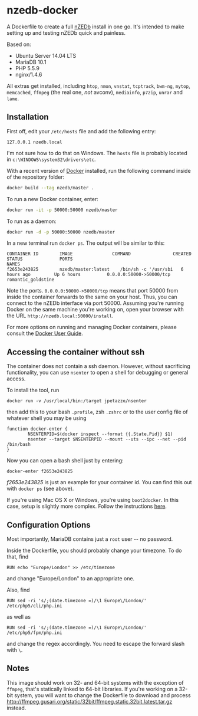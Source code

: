 # nzedb-docker

A Dockerfile to create a full [nZEDb](https://github.com/nZEDb/nZEDb) install in one go. It's intended to make setting up and testing nZEDb quick and painless.

Based on:

* Ubuntu Server 14.04 LTS
* MariaDB 10.1
* PHP 5.5.9
* nginx/1.4.6

All extras get installed, including `htop`, `nmon`, `vnstat`, `tcptrack`, `bwm-ng`, `mytop`, `memcached`, `ffmpeg` (the real one, *not* avconv), `mediainfo`, `p7zip`, `unrar` and `lame`.

## Installation

First off, edit your `/etc/hosts` file and add the following entry:

```
127.0.0.1 nzedb.local
```

I'm not sure how to do that on Windows. The `hosts` file is probably located in `c:\WINDOWS\system32\drivers\etc`.

With a recent version of [Docker](https://www.docker.com) installed, run the following command inside of the repository folder:

```bash
docker build --tag nzedb/master .
```

To run a new Docker container, enter:

```bash
docker run -it -p 50000:50000 nzedb/master
```

To run as a daemon:

```bash
docker run -d -p 50000:50000 nzedb/master
```

In a new terminal run `docker ps`. The output will be similar to this:

```
CONTAINER ID        IMAGE               COMMAND                CREATED             STATUS              PORTS                                           NAMES
f2653e243825        nzedb/master:latest    /bin/sh -c '/usr/sbi   6 hours ago         Up 6 hours          0.0.0.0:50000->50000/tcp   romantic_goldstine
```

Note the ports. `0.0.0.0:50000->50000/tcp` means that port 50000 from inside the container forwards to the same on your host. Thus, you can connect to the nZEDb interface via port 50000. Assuming you're running Docker on the same machine you're working on, open your browser with the URL `http://nzedb.local:50000/install`.

For more options on running and managing Docker containers, please consult the [Docker User Guide](https://docs.docker.com/userguide/).

## Accessing the container without ssh

The container does not contain a ssh daemon. However, without sacrificing functionality, you can use `nsenter` to open a shell for debugging or general access.

To install the tool, run

```
docker run -v /usr/local/bin:/target jpetazzo/nsenter
```

then add this to your bash `.profile`, zsh `.zshrc` or to the user config file of whatever shell you may be using

```
function docker-enter {
        NSENTERPID=$(docker inspect --format {{.State.Pid}} $1)
        nsenter --target $NSENTERPID --mount --uts --ipc --net --pid /bin/bash
}
```

Now you can open a bash shell just by entering:

```
docker-enter f2653e243825
```

_f2653e243825_ is just an example for your container id. You can find this out with `docker ps` (see above).

If you're using Mac OS X or Windows, you're using `boot2docker`. In this case, setup is slightly more complex. Follow the instructions [here](http://blog.sequenceiq.com/blog/2014/07/05/docker-debug-with-nsenter-on-boot2docker/).

## Configuration Options

Most importantly, MariaDB contains just a `root` user -- no password.

Inside the Dockerfile, you should probably change your timezone. To do that, find

```
RUN echo "Europe/London" >> /etc/timezone
```

and change "Europe/London" to an appropriate one.

Also, find

```
RUN sed -ri 's/;(date.timezone =)/\1 Europe\/London/' /etc/php5/cli/php.ini
```

as well as

```
RUN sed -ri 's/;(date.timezone =)/\1 Europe\/London/' /etc/php5/fpm/php.ini
```

and change the regex accordingly. You need to escape the forward slash with `\`.

## Notes

This image should work on 32- and 64-bit systems with the exception of `ffmpeg`, that's statically linked to 64-bit libraries. If you're working on a 32-bit system, you will want to change the Dockerfile to download and process <http://ffmpeg.gusari.org/static/32bit/ffmpeg.static.32bit.latest.tar.gz> instead.
